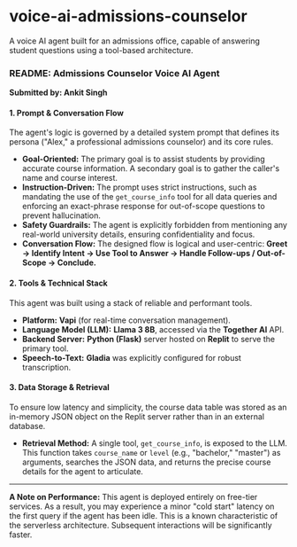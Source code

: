 # voice-ai-admissions-counselor
A voice AI agent built for an admissions office, capable of answering student questions using a tool-based architecture.


### README: Admissions Counselor Voice AI Agent

**Submitted by: Ankit Singh**

#### 1. Prompt & Conversation Flow

The agent's logic is governed by a detailed system prompt that defines its persona ("Alex," a professional admissions counselor) and its core rules.

*   **Goal-Oriented:** The primary goal is to assist students by providing accurate course information. A secondary goal is to gather the caller's name and course interest.
*   **Instruction-Driven:** The prompt uses strict instructions, such as mandating the use of the `get_course_info` tool for all data queries and enforcing an exact-phrase response for out-of-scope questions to prevent hallucination.
*   **Safety Guardrails:** The agent is explicitly forbidden from mentioning any real-world university details, ensuring confidentiality and focus.
*   **Conversation Flow:** The designed flow is logical and user-centric: **Greet -> Identify Intent -> Use Tool to Answer -> Handle Follow-ups / Out-of-Scope -> Conclude.**

#### 2. Tools & Technical Stack

This agent was built using a stack of reliable and performant tools.

*   **Platform:** **Vapi** (for real-time conversation management).
*   **Language Model (LLM):** **Llama 3 8B**, accessed via the **Together AI** API.
*   **Backend Server:** **Python (Flask)** server hosted on **Replit** to serve the primary tool.
*   **Speech-to-Text:** **Gladia** was explicitly configured for robust transcription.

#### 3. Data Storage & Retrieval

To ensure low latency and simplicity, the course data table was stored as an in-memory JSON object on the Replit server rather than in an external database.

*   **Retrieval Method:** A single tool, `get_course_info`, is exposed to the LLM. This function takes `course_name` or `level` (e.g., "bachelor," "master") as arguments, searches the JSON data, and returns the precise course details for the agent to articulate.

---
**A Note on Performance:** This agent is deployed entirely on free-tier services. As a result, you may experience a minor "cold start" latency on the first query if the agent has been idle. This is a known characteristic of the serverless architecture. Subsequent interactions will be significantly faster.
